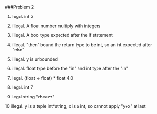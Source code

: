 ###Problem 2

1. legal. int 5

2. illegal. A float number multiply with integers 

3. illegal. A bool type expected after the if statement

4. illegal. "then" bound the return type to be int, so an int expected after "else"

5. illegal. y is unbounded

6. illegal. float type before the "in" and int type after the "in"

7. legal. (float -> float) * float 4.0

8. legal. int 7

9. legal string "cheezz"

10 illegal. y is a tuple int*string, x is a int, so cannot apply "y+x" at last
